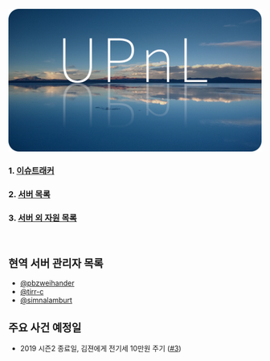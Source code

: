 <p align=center>
  <img width=600 alt="UPnL" src="res/upnl.jpg">
</p>

### 1. [이슈트래커](https://github.com/upnl/issues/issues)
### 2. [서버 목록](servers.md)
### 3. [서버 외 자원 목록](others.md)

<br>

현역 서버 관리자 목록
--------
- [@pbzweihander](https://github.com/pbzweihander)
- [@tirr-c](https://github.com/tirr-c)
- [@simnalamburt](https://github.com/simnalamburt)

주요 사건 예정일
--------
- 2019 시즌2 종료일, 김젼에게 전기세 10만원 주기 ([#3](https://github.com/upnl/work/issues/3))
